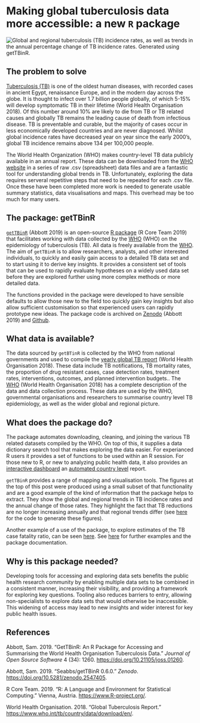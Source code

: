 Making global tuberculosis data more accessible: a new `R` package
================

![Global and regional tuberculosis (TB) incidence rates, as well as
trends in the annual percentage change of TB incidence rates. Generated
using
getTBinR.](https://raw.githubusercontent.com/seabbs/seabbs.github.io/sources/static/img/getTBinR/storyboard-6-0.png)

## The problem to solve

[Tuberculosis (TB)](https://www.who.int/tb) is one of the oldest human
diseases, with recorded cases in ancient Egypt, renaissance Europe, and
in the modern day across the globe. It is thought to infect over 1.7
billion people globally, of which 5-15% will develop symptomatic TB in
their lifetime (World Health Organisation 2018). Of this number around
10% are likely to die from TB or TB related causes and globally TB
remains the leading cause of death from infectious disease. TB is
preventable and curable, but the majority of cases occur in less
economically developed countries and are never diagnosed. Whilst global
incidence rates have decreased year on year since the early 2000’s,
global TB incidence remains above 134 per 100,000 people.

The World Health Organization (WHO) makes country-level TB data publicly
available in an annual report. These data can be downloaded from the
[WHO website](https://www.who.int/tb/country/data/download/en/) in a
series of raw .csv (spreadsheet) data files and are a fantastic tool for
understanding global trends in TB. Unfortunately, exploring the data
requires serveral repetitive steps that need to be repeated for each
.csv file. Once these have been completed more work is needed to
generate usable summary statistics, data visualisations and maps. This
overhead may be too much for many users.

## The package: getTBinR

[`getTBinR`](https://doi.org/10.21105/joss.01260) (Abbott 2019) is an
open-source [R package](https://www.R-project.org/) (R Core Team
2019) that facilitates working with data collected by the
[WHO](https://www.who.int/tb/country/data/download/en/) (WHO) on the
epidemiology of tuberculosis (TB). All data is freely available from the
[WHO](https://www.who.int/tb/country/data/download/en/). The aim of
`getTBinR` is to allow researchers, analysts, and other interested
individuals, to quickly and easily gain access to a detailed TB data set
and to start using it to derive key insights. It provides a consistent
set of tools that can be used to rapidly evaluate hypotheses on a widely
used data set before they are explored further using more complex
methods or more detailed data.

The functions provided in the package were developed to have sensible
defaults to allow those new to the field too quickly gain key insights
but also allow sufficient customisation so that experienced users can
rapidly prototype new ideas. The package code is archived on
[Zenodo](https://doi.org/10.5281/zenodo.2547405) (Abbott 2019) and
[Github](https://www.samabbott.co.uk/getTBinR/).

## What data is available?

The data sourced by `getBTinR` is collected by the WHO from national
governments and used to compile the [yearly global TB
report](https://www.who.int/tb/country/data/download/en/) (World Health
Organisation 2018). These data include TB notifications, TB mortality
rates, the proportion of drug resistant cases, case detection rates,
treatment rates, interventions, outcomes, and planned intervention
budgets.. The [WHO](https://www.who.int/tb/country/data/download/en/)
(World Health Organisation 2018) has a complete description of the data
and data collection process. These data are used by the WHO,
governmental organisations and researchers to summarise country level TB
epidemiology, as well as the wider global and regional picture.

## What does the package do?

The package automates downloading, cleaning, and joining the various TB
related datasets compiled by the WHO. On top of this, it supplies a data
dictionary search tool that makes exploring the data easier. For
experianced R users it provides a set of functions to be used within an
R session. For those new to R, or new to analyzing public health data,
it also provides an [interactive
dashboard](https://www.samabbott.co.uk/getTBinR/reference/run_tb_dashboard.html)
an [automated country
level](https://www.samabbott.co.uk/getTBinR/reference/render_country_report.html)
report.

`getTBinR` provides a range of mapping and visualisation tools. The
figures at the top of this post were produced using a small subset of
that functionality and are a good example of the kind of information
that the package helps to extract. They show the global and regional
trends in TB incidence rates and the annual change of those rates. They
highlight the fact that TB reductions are no longer increasing annually
and that regional trends differ (see
[here](https://www.samabbott.co.uk/post/gettbinr-6-0/) for the code to
generate these figures).

Another example of a use of the package, to explore estimates of the TB
case fatality ratio, can be seen
[here](https://www.samabbott.co.uk/post/est-cfr-gettbinr/). See
[here](https://www.samabbott.co.uk/getTBinR/) for further examples and
the package documentation.

## Why is this package needed?

Developing tools for accessing and exploring data sets benefits the
public health research community by enabling multiple data sets to be
combined in a consistent manner, increasing their visibility, and
providing a framework for exploring key questions. Tooling also reduces
barriers to entry, allowing non-specialists to explore data sets that
would otherwise be inaccessible. This widening of access may lead to new
insights and wider interest for key public health issues.

## References

<div id="refs" class="references">

<div id="ref-getTBinR">

Abbott, Sam. 2019. “GetTBinR: An R Package for Accessing and Summarising
the World Health Organisation Tuberculosis Data.” *Journal of Open
Source Software* 4 (34): 1260. <https://doi.org/10.21105/joss.01260>.

</div>

<div id="ref-Abbott:2019">

Abbott, Sam. 2019. “Seabbs/getTBinR 0.6.0.” *Zenodo*.
<https://doi.org/10.5281/zenodo.2547405>.

</div>

<div id="ref-RCoreTeam2019">

R Core Team. 2019. “R: A Language and Environment for Statistical
Computing.” Vienna, Austria. <https://www.R-project.org/>.

</div>

<div id="ref-WHO:2018">

World Health Organisation. 2018. “Global Tuberculosis Report.”
<https://www.who.int/tb/country/data/download/en/>.

</div>

</div>
